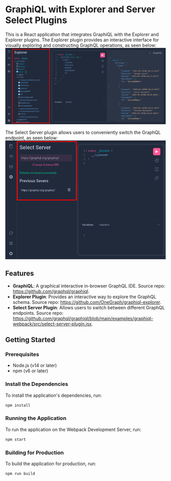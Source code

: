 # GraphiQL with Explorer and Server Select Plugins
This is a React application that integrates GraphiQL with the Explorer and Explorer plugins. The Explorer plugin provides an interactive interface for visually exploring and constructing GraphQL operations, as seen below:
![GraphiQL with Explorer plugin visible](assets/README_explorer.png)

The Select Server plugin allows users to conveniently switch the GraphQL endpoint, as seen below:
![GraphiQL with Select Server plugin visible](assets/README_server-select.png)

## Features
- **GraphiQL**: A graphical interactive in-browser GraphQL IDE. Source repo: https://github.com/graphql/graphiql.
- **Explorer Plugin**: Provides an interactive way to explore the GraphQL schema. Source repo: https://github.com/OneGraph/graphiql-explorer.
- **Select Server Plugin**: Allows users to switch between different GraphQL endpoints. Source repo: https://github.com/graphql/graphiql/blob/main/examples/graphiql-webpack/src/select-server-plugin.jsx.

## Getting Started
### Prerequisites
- Node.js (v14 or later)
- npm (v6 or later)

### Install the Dependencies
To install the application's dependencies, run:
```bash
npm install
```

### Running the Application
To run the application on the Webpack Development Server, run:
```bash
npm start
```

### Building for Production
To build the application for production, run:
```bash
npm run build
```